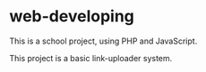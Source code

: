 # web-developing
This is a school project, using PHP and JavaScript.

This project is a basic link-uploader system.
